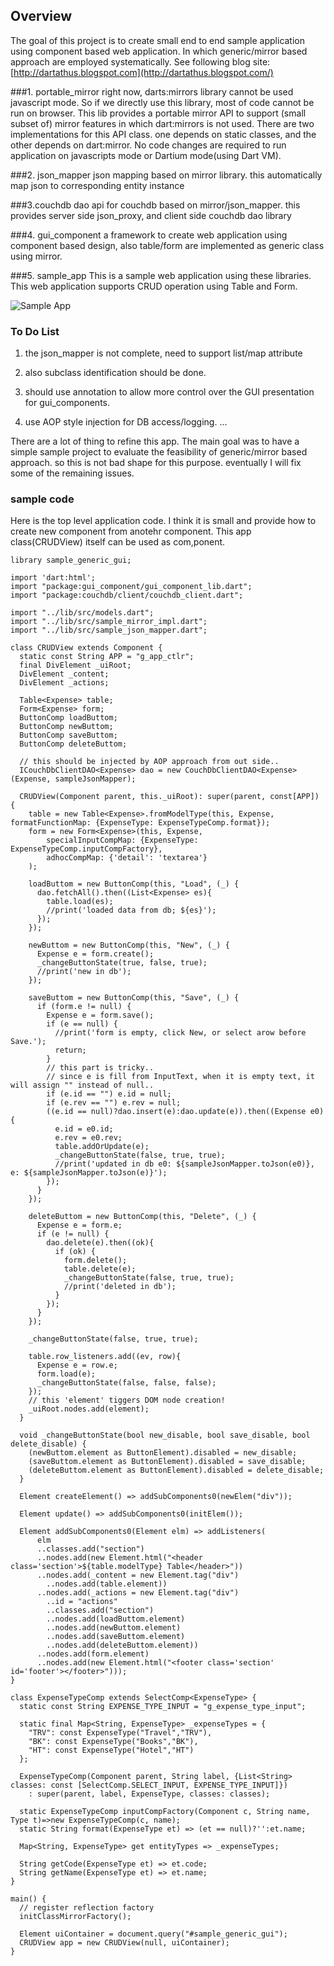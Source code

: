 ## Overview ##

The goal of this project is to create small end to end sample application using component based web application.
In which generic/mirror based approach are employed systematically.
See following blog site:
[http://dartathus.blogspot.com](http://dartathus.blogspot.com/)

###1. portable_mirror
right now, darts:mirrors library cannot be used javascript mode. So if we directly use this library, most of code cannot be run on browser.
This lib provides a portable mirror API to support (small subset of) mirror features in which dart:mirrors is not used. 
There are two implementations for this API class. one depends on static classes, and the other depends on dart:mirror. 
No code changes are required to run application on javascripts mode or Dartium mode(using Dart VM). 

###2. json_mapper
json mapping based on mirror library. this automatically map json to corresponding entity instance

###3.couchdb
dao api for couchdb based on mirror/json_mapper. this provides server side json_proxy, and client side couchdb dao library

###4. gui_component
a framework to create web application using component based design, also table/form are implemented as generic class using mirror.

###5. sample_app
This is a sample web application using these libraries.
This web application supports CRUD operation using Table and Form.

![Sample App](https://raw.github.com/calathus/reflective_web_dev_kit/master/doc/sample_app.png)

### To Do List ##
1) the json_mapper is not complete, need to support list/map attribute
2) also subclass identification should be done.

3) should use annotation to allow more control over the GUI presentation for gui_components.
4) use AOP style injection for DB access/logging.
...

There are a lot of thing to refine this app.
The main goal was to have a simple sample project to evaluate the feasibility of generic/mirror based approach.
so this is not bad shape for this purpose.
eventually I will fix some of the remaining issues.

### sample code ##
Here is the top level application code.
I think it is small and provide how to create new component from anotehr component.
This app class(CRUDView) itself can be used as com,ponent.

```
library sample_generic_gui;

import 'dart:html';
import "package:gui_component/gui_component_lib.dart";
import "package:couchdb/client/couchdb_client.dart";

import "../lib/src/models.dart";
import "../lib/src/sample_mirror_impl.dart";
import "../lib/src/sample_json_mapper.dart";

class CRUDView extends Component {
  static const String APP = "g_app_ctlr";
  final DivElement _uiRoot;
  DivElement _content;
  DivElement _actions;
  
  Table<Expense> table;
  Form<Expense> form;
  ButtonComp loadButtom;
  ButtonComp newButtom;
  ButtonComp saveButtom;
  ButtonComp deleteButtom;
  
  // this should be injected by AOP approach from out side..
  ICouchDbClientDAO<Expense> dao = new CouchDbClientDAO<Expense>(Expense, sampleJsonMapper);
  
  CRUDView(Component parent, this._uiRoot): super(parent, const[APP]) {
    table = new Table<Expense>.fromModelType(this, Expense, formatFunctionMap: {ExpenseType: ExpenseTypeComp.format});
    form = new Form<Expense>(this, Expense, 
        specialInputCompMap: {ExpenseType: ExpenseTypeComp.inputCompFactory},
        adhocCompMap: {'detail': 'textarea'} 
    );

    loadButtom = new ButtonComp(this, "Load", (_) {
      dao.fetchAll().then((List<Expense> es){
        table.load(es);
        //print('loaded data from db; ${es}');
      });
    });
    
    newButtom = new ButtonComp(this, "New", (_) {
      Expense e = form.create();
      _changeButtonState(true, false, true);
      //print('new in db');
    });
    
    saveButtom = new ButtonComp(this, "Save", (_) {
      if (form.e != null) {
        Expense e = form.save();
        if (e == null) {
          //print('form is empty, click New, or select arow before Save.');
          return;
        }
        // this part is tricky..
        // since e is fill from InputText, when it is empty text, it will assign "" instead of null..
        if (e.id == "") e.id = null;
        if (e.rev == "") e.rev = null;
        ((e.id == null)?dao.insert(e):dao.update(e)).then((Expense e0){
          e.id = e0.id;
          e.rev = e0.rev;
          table.addOrUpdate(e);
          _changeButtonState(false, true, true);
          //print('updated in db e0: ${sampleJsonMapper.toJson(e0)}, e: ${sampleJsonMapper.toJson(e)}');
        });
      }
    });
    
    deleteButtom = new ButtonComp(this, "Delete", (_) {
      Expense e = form.e;
      if (e != null) {
        dao.delete(e).then((ok){
          if (ok) {
            form.delete();
            table.delete(e);
            _changeButtonState(false, true, true);
            //print('deleted in db');
          }
        });
      }
    });
    
    _changeButtonState(false, true, true);
    
    table.row_listeners.add((ev, row){
      Expense e = row.e;
      form.load(e);
      _changeButtonState(false, false, false);
    });
    // this 'element' tiggers DOM node creation!
    _uiRoot.nodes.add(element); 
  }

  void _changeButtonState(bool new_disable, bool save_disable, bool delete_disable) {
    (newButtom.element as ButtonElement).disabled = new_disable;
    (saveButtom.element as ButtonElement).disabled = save_disable;
    (deleteButtom.element as ButtonElement).disabled = delete_disable;    
  }
  
  Element createElement() => addSubComponents0(newElem("div"));
  
  Element update() => addSubComponents0(initElem());
      
  Element addSubComponents0(Element elm) => addListeners(
      elm
      ..classes.add("section")
      ..nodes.add(new Element.html("<header class='section'>${table.modelType} Table</header>"))
      ..nodes.add(_content = new Element.tag("div")
        ..nodes.add(table.element))
      ..nodes.add(_actions = new Element.tag("div")
        ..id = "actions"
        ..classes.add("section")
        ..nodes.add(loadButtom.element)
        ..nodes.add(newButtom.element)
        ..nodes.add(saveButtom.element)
        ..nodes.add(deleteButtom.element))
      ..nodes.add(form.element)
      ..nodes.add(new Element.html("<footer class='section' id='footer'></footer>")));
}
```

```
class ExpenseTypeComp extends SelectComp<ExpenseType> {
  static const String EXPENSE_TYPE_INPUT = "g_expense_type_input";
  
  static final Map<String, ExpenseType> _expenseTypes = {
    "TRV": const ExpenseType("Travel","TRV"),
    "BK": const ExpenseType("Books","BK"),
    "HT": const ExpenseType("Hotel","HT")                          
  };
  
  ExpenseTypeComp(Component parent, String label, {List<String> classes: const [SelectComp.SELECT_INPUT, EXPENSE_TYPE_INPUT]})
    : super(parent, label, ExpenseType, classes: classes);
  
  static ExpenseTypeComp inputCompFactory(Component c, String name, Type t)=>new ExpenseTypeComp(c, name);
  static String format(ExpenseType et) => (et == null)?'':et.name;
  
  Map<String, ExpenseType> get entityTypes => _expenseTypes;
  
  String getCode(ExpenseType et) => et.code;
  String getName(ExpenseType et) => et.name;
}
```

```
main() {
  // register reflection factory
  initClassMirrorFactory();
  
  Element uiContainer = document.query("#sample_generic_gui");
  CRUDView app = new CRUDView(null, uiContainer);
}

```
